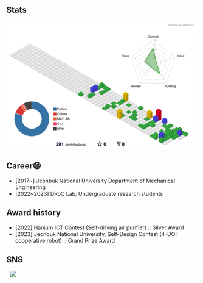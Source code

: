 ## Stats
<!--![Hyounjun's GitHub stats](https://github-readme-stats.vercel.app/api?username=hyounjun-oh&show_icons=true&theme=blueberry)-->
![](./profile-3d-contrib/profile-gitblock.svg)
## Career😄

- [2017~] Jeonbuk National University Department of Mechanical Engineering
- [2022~2023] DRoC Lab, Undergraduate research students

## Award history

- [2022] Hanium ICT Contest (Self-driving air purifier) :: Silver Award
- [2023] Jeonbuk National University, Self-Design Contest (4-DOF cooperative robot) :: Grand Prize Award



## SNS
<a href="https://www.instagram.com/5oohj/">
    <img 
        src="http://img.shields.io/badge/-222222?style=flat&logo=instagram&link=https://www.instagram.com/5oohj/"
        style="height : auto; margin-left : 10px; margin-right : 10px;"/>
</a>
<!--

**Hyounjun-Oh/hyounjun-oh** is a ✨ _special_ ✨ repository because its `README.md` (this file) appears on your GitHub profile.

Here are some ideas to get you started:

- 🔭 I’m currently working on ...
- 🌱 I’m currently learning ...
- 👯 I’m looking to collaborate on ...
- 🤔 I’m looking for help with ...
- 💬 Ask me about ...
- 📫 How to reach me: ...
- 😄 Pronouns: ...
- ⚡ Fun fact: ...
-->
